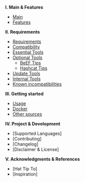 **I. Main & Features**
 - [Main]
 - [Features]

**II. Requirements**
- [Requirements]
- [Compatibility]
- [Essential Tools]
- [Optional Tools]
  - [BeEF Tips]
  - [Hashcat Tips]
- [Update Tools]
- [Internal Tools]
- [Known incompatibilities]

**III. Getting started**
- [Usage]
- [Docker]
- [Other sources]

**IV. Project & Development**
- [Supported Languages]
- [Contributing]
- [Changelog]
- [Disclaimer & License]

**V. Acknowledgments & References**
- [Hat Tip To]
- [Inspiration]

[Main]: https://github.com/v1s1t0r1sh3r3/airgeddon/wiki
[Features]: https://github.com/v1s1t0r1sh3r3/airgeddon/wiki/Features
[Requirements]: https://github.com/v1s1t0r1sh3r3/airgeddon/wiki/Requirements
[Compatibility]: https://github.com/v1s1t0r1sh3r3/airgeddon/wiki/Compatibility
[Essential Tools]: https://github.com/v1s1t0r1sh3r3/airgeddon/wiki/Essential%20Tools
[Optional Tools]: https://github.com/v1s1t0r1sh3r3/airgeddon/wiki/Optional%20Tools
[BeEF Tips]: https://github.com/v1s1t0r1sh3r3/airgeddon/wiki/BeEF%20Tips
[Hashcat Tips]: https://github.com/v1s1t0r1sh3r3/airgeddon/wiki/Hashcat%20Tips
[Update Tools]: https://github.com/v1s1t0r1sh3r3/airgeddon/wiki/Update%20Tools
[Internal Tools]: https://github.com/v1s1t0r1sh3r3/airgeddon/wiki/Internal%20Tools
[Known incompatibilities]: https://github.com/v1s1t0r1sh3r3/airgeddon/wiki/Known%20incompatibilities
[Usage]: https://github.com/v1s1t0r1sh3r3/airgeddon/wiki/Usage
[Docker]: https://github.com/v1s1t0r1sh3r3/airgeddon/wiki/Docker
[Other sources]: https://github.com/v1s1t0r1sh3r3/airgeddon/wiki/Other%20sources
